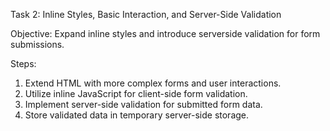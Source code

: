 Task 2: Inline Styles, Basic Interaction, and Server-Side Validation

Objective: Expand inline styles and introduce serverside validation for form submissions.

Steps:
1. Extend HTML with more complex forms and user interactions.
2. Utilize inline JavaScript for client-side form validation.
3. Implement server-side validation for submitted form data.
4. Store validated data in temporary server-side storage.